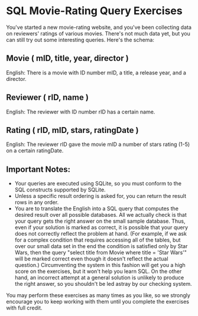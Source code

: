 # SQL Movie-Rating Query Exercises

You've started a new movie-rating website, and you've been collecting data on reviewers' ratings of various movies. 
There's not much data yet, but you can still try out some interesting queries. Here's the schema:

## Movie ( mID, title, year, director )
English: There is a movie with ID number mID, a title, a release year, and a director.

## Reviewer ( rID, name )
English: The reviewer with ID number rID has a certain name.

## Rating ( rID, mID, stars, ratingDate )
English: The reviewer rID gave the movie mID a number of stars rating (1-5) on a certain ratingDate.


## Important Notes:

  - Your queries are executed using SQLite, so you must conform to the SQL constructs supported by SQLite.
  - Unless a specific result ordering is asked for, you can return the result rows in any order.
  - You are to translate the English into a SQL query that computes the desired result over all possible databases. All we actually check is that your query gets the right answer on the small sample database. Thus, even if your solution is marked as correct, it is possible that your query does not correctly reflect the problem at hand. (For example, if we ask for a complex condition that requires accessing all of the tables, but over our small data set in the end the condition is satisfied only by Star Wars, then the query "select title from Movie where title = 'Star Wars'" will be marked correct even though it doesn't reflect the actual question.) Circumventing the system in this fashion will get you a high score on the exercises, but it won't help you learn SQL. On the other hand, an incorrect attempt at a general solution is unlikely to produce the right answer, so you shouldn't be led astray by our checking system.

You may perform these exercises as many times as you like, so we strongly encourage you to keep working with them until you complete the exercises with full credit.
